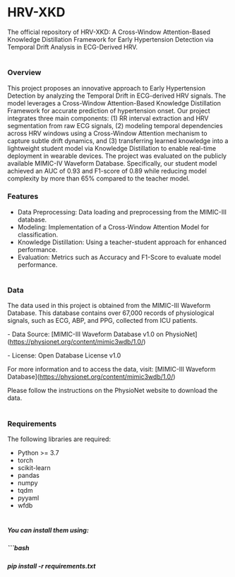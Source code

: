 # HRV-XKD

The official repository of HRV-XKD: A Cross-Window Attention-Based Knowledge Distillation Framework for Early Hypertension Detection via Temporal Drift Analysis in ECG-Derived HRV.

# 

### Overview

<div class="justify-text">

This project proposes an innovative approach to Early Hypertension Detection by analyzing the Temporal Drift in ECG-derived HRV signals. The model leverages a Cross-Window Attention-Based Knowledge Distillation Framework for accurate prediction of hypertension onset. Our project integrates three main components: (1) RR interval extraction and HRV segmentation from raw ECG signals, (2) modeling temporal dependencies across HRV windows using a Cross-Window Attention mechanism to capture subtle drift dynamics, and (3) transferring learned knowledge into a lightweight student model via Knowledge Distillation to enable real-time deployment in wearable devices. The project was evaluated on the publicly available MIMIC-IV Waveform Database. Specifically, our student model achieved an AUC of 0.93 and F1-score of 0.89 while reducing model complexity by more than 65% compared to the teacher model. 



</div>

### Features

* Data Preprocessing: Data loading and preprocessing from the MIMIC-III database.
* Modeling: Implementation of a Cross-Window Attention Model for classification.
* Knowledge Distillation: Using a teacher-student approach for enhanced performance.
* Evaluation: Metrics such as Accuracy and F1-Score to evaluate model performance.

# 

### Data

The data used in this project is obtained from the MIMIC-III Waveform Database. This database contains over 67,000 records of physiological signals, such as ECG, ABP, and PPG, collected from ICU patients.



\- Data Source: \[MIMIC-III Waveform Database v1.0 on PhysioNet](https://physionet.org/content/mimic3wdb/1.0/)

\- License: Open Database License v1.0



For more information and to access the data, visit: \[MIMIC-III Waveform Database](https://physionet.org/content/mimic3wdb/1.0/)



Please follow the instructions on the PhysioNet website to download the data.

# 

### Requirements

The following libraries are required:

* Python >= 3.7
* torch
* scikit-learn
* pandas
* numpy
* tqdm
* pyyaml
* wfdb

# 

##### You can install them using:

##### ```bash

##### pip install -r requirements.txt

